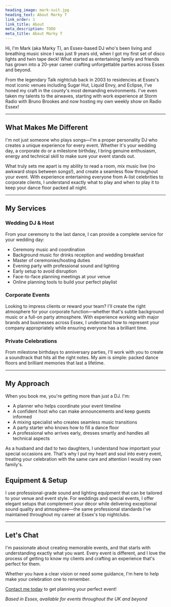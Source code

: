 ```yaml
---
heading_image: mark-suit.jpg
heading_text: About Marky T
link_order: 1
link_title: About
meta_description: TODO
meta_title: About Marky T
---
```


Hi, I'm Mark (aka Marky T), an Essex-based DJ who's been living and breathing music since I was just 9 years old, when I got my first set of disco lights and twin tape deck! What started as entertaining family and friends has grown into a 20-year career crafting unforgettable parties across Essex and beyond.

From the legendary Talk nightclub back in 2003 to residencies at Essex's most iconic venues including Sugar Hut, Liquid Envy, and Eclipse, I've honed my craft in the county's most demanding environments. I've even taken my talents to the airwaves, starting with work experience at Storm Radio with Bruno Brookes and now hosting my own weekly show on Radio Essex!

---

## What Makes Me Different

I'm not just someone who plays songs—I'm a proper personality DJ who creates a unique experience for every event. Whether it's your wedding day, a corporate do or a milestone birthday, I bring genuine enthusiasm, energy and technical skill to make sure your event stands out.

What truly sets me apart is my ability to read a room, mix music live (no awkward stops between songs!), and create a seamless flow throughout your event. With experience entertaining everyone from A-list celebrities to corporate clients, I understand exactly what to play and when to play it to keep your dance floor packed all night.

---

## My Services

### Wedding DJ & Host

From your ceremony to the last dance, I can provide a complete service for your wedding day:

- Ceremony music and coordination
- Background music for drinks reception and wedding breakfast
- Master of ceremonies/hosting duties
- Evening party with professional sound and lighting
- Early setup to avoid disruption
- Face-to-face planning meetings at your venue
- Online planning tools to build your perfect playlist

### Corporate Events

Looking to impress clients or reward your team? I'll create the right atmosphere for your corporate function—whether that's subtle background music or a full-on party atmosphere. With experience working with major brands and businesses across Essex, I understand how to represent your company appropriately while ensuring everyone has a brilliant time.

### Private Celebrations

From milestone birthdays to anniversary parties, I'll work with you to create a soundtrack that hits all the right notes. My aim is simple: packed dance floors and brilliant memories that last a lifetime.

---

## My Approach

When you book me, you're getting more than just a DJ. I'm:

- A planner who helps coordinate your event timeline
- A confident host who can make announcements and keep guests informed
- A mixing specialist who creates seamless music transitions
- A party starter who knows how to fill a dance floor
- A professional who arrives early, dresses smartly and handles all technical aspects

As a husband and dad to two daughters, I understand how important your special occasions are. That's why I put my heart and soul into every event, treating your celebration with the same care and attention I would my own family's.

## Equipment & Setup

I use professional-grade sound and lighting equipment that can be tailored to your venue and event style. For weddings and special events, I offer elegant setups that complement your décor while delivering exceptional sound quality and atmosphere—the same professional standards I've maintained throughout my career at Essex's top nightclubs.

---

## Let's Chat

I'm passionate about creating memorable events, and that starts with understanding exactly what you want. Every event is different, and I love the process of getting to know my clients and crafting an experience that's perfect for them.

Whether you have a clear vision or need some guidance, I'm here to help make your celebration one to remember.

[Contact me today](/contact/) to get planning your perfect event!

_Based in Essex, available for events throughout the UK and beyond_
